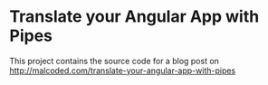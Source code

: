 # Translate your Angular App with Pipes

This project contains the source code for a blog post on http://malcoded.com/translate-your-angular-app-with-pipes
